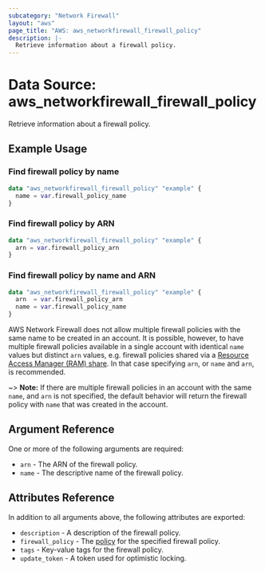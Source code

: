 ```yaml
---
subcategory: "Network Firewall"
layout: "aws"
page_title: "AWS: aws_networkfirewall_firewall_policy"
description: |-
  Retrieve information about a firewall policy.
---
```


# Data Source: aws_networkfirewall_firewall_policy

Retrieve information about a firewall policy.

## Example Usage

### Find firewall policy by name

```terraform
data "aws_networkfirewall_firewall_policy" "example" {
  name = var.firewall_policy_name
}
```

### Find firewall policy by ARN

```terraform
data "aws_networkfirewall_firewall_policy" "example" {
  arn = var.firewall_policy_arn
}
```

### Find firewall policy by name and ARN

```terraform
data "aws_networkfirewall_firewall_policy" "example" {
  arn  = var.firewall_policy_arn
  name = var.firewall_policy_name
}
```

AWS Network Firewall does not allow multiple firewall policies with the same name to be created in an account. It is possible, however, to have multiple firewall policies available in a single account with identical `name` values but distinct `arn` values, e.g. firewall policies shared via a [Resource Access Manager (RAM) share][1]. In that case specifying `arn`, or `name` and `arn`, is recommended.

~> **Note:** If there are multiple firewall policies in an account with the same `name`, and `arn` is not specified, the default behavior will return the firewall policy with `name` that was created in the account.

## Argument Reference
One or more of the following arguments are required:

* `arn` - The ARN of the firewall policy.
* `name` - The descriptive name of the firewall policy.

## Attributes Reference

In addition to all arguments above, the following attributes are exported:

* `description` - A description of the firewall policy.
* `firewall_policy` - The [policy][2] for the specified firewall policy.
* `tags` - Key-value tags for the firewall policy.
* `update_token` - A token used for optimistic locking.

[1]: https://registry.terraform.io/providers/hashicorp/aws/latest/docs/resources/ram_resource_share
[2]: https://registry.terraform.io/providers/hashicorp/aws/latest/docs/resources/networkfirewall_firewall_policy
